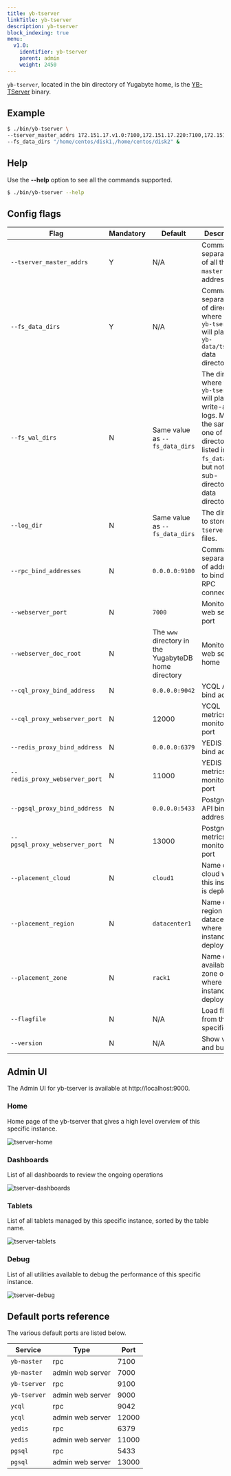```yaml
---
title: yb-tserver
linkTitle: yb-tserver
description: yb-tserver
block_indexing: true
menu:
  v1.0:
    identifier: yb-tserver
    parent: admin
    weight: 2450
---
```


`yb-tserver`, located in the bin directory of Yugabyte home, is the [YB-TServer](../../architecture/concepts/universe/#yb-tserver) binary.

## Example

```sh
$ ./bin/yb-tserver \
--tserver_master_addrs 172.151.17.v1.0:7100,172.151.17.220:7100,172.151.17.v1.0:7100 \
--fs_data_dirs "/home/centos/disk1,/home/centos/disk2" &
```

## Help 

Use the **-\-help** option to see all the commands supported.

```sh
$ ./bin/yb-tserver --help
```

## Config flags

Flag | Mandatory | Default | Description 
----------------------|------|---------|------------------------
`--tserver_master_addrs` | Y | N/A  |Comma-separated list of all the `yb-master` RPC addresses.  
`--fs_data_dirs` | Y | N/A | Comma-separated list of directories where the `yb-tserver` will place it's `yb-data/tserver` data directory. 
`--fs_wal_dirs`| N | Same value as `--fs_data_dirs` | The directory where the `yb-tserver` will place its write-ahead logs. May be the same as one of the directories listed in `--fs_data_dirs`, but not a sub-directory of a data directory. 
`--log_dir`| N | Same value as `--fs_data_dirs`   | The directory to store `yb-tserver` log files.  
`--rpc_bind_addresses`| N |`0.0.0.0:9100` | Comma-separated list of addresses to bind to for RPC connections.
`--webserver_port`| N | `7000` | Monitoring web server port
`--webserver_doc_root`| N | The `www` directory in the YugabyteDB home directory | Monitoring web server home
`--cql_proxy_bind_address`| N | `0.0.0.0:9042` | YCQL API bind address
`--cql_proxy_webserver_port`| N | 12000 | YCQL metrics monitoring port
`--redis_proxy_bind_address`| N | `0.0.0.0:6379`  | YEDIS API bind address
`--redis_proxy_webserver_port`| N | 11000 | YEDIS metrics monitoring port
`--pgsql_proxy_bind_address`| N | `0.0.0.0:5433`  | PostgreSQL API bind address
`--pgsql_proxy_webserver_port`| N | 13000 | PostgreSQL metrics monitoring port
`--placement_cloud`| N |`cloud1`  | Name of the cloud where this instance is deployed
`--placement_region`| N |`datacenter1`  | Name of the region or datacenter where this instance is deployed
`--placement_zone`| N |`rack1`  | Name of the availability zone or rack where this instance is deployed
`--flagfile`| N | N/A  | Load flags from the specified file.
`--version` | N | N/A | Show version and build info


## Admin UI

The Admin UI for yb-tserver is available at http://localhost:9000.

### Home 

Home page of the yb-tserver that gives a high level overview of this specific instance.

![tserver-home](/images/admin/tserver-home.png)

### Dashboards 

List of all dashboards to review the ongoing operations 

![tserver-dashboards](/images/admin/tserver-dashboards.png)

### Tablets 

List of all tablets managed by this specific instance, sorted by the table name.

![tserver-tablets](/images/admin/tserver-tablets.png)

### Debug

List of all utilities available to debug the performance of this specific instance.

![tserver-debug](/images/admin/tserver-debug.png)


## Default ports reference

The various default ports are listed below. 

Service | Type | Port 
--------|------| -------
`yb-master` | rpc | 7100
`yb-master` | admin web server | 7000
`yb-tserver` | rpc | 9100
`yb-tserver` | admin web server | 9000
`ycql` | rpc | 9042
`ycql` | admin web server | 12000
`yedis` | rpc | 6379
`yedis` | admin web server | 11000
`pgsql` | rpc | 5433
`pgsql` | admin web server | 13000
